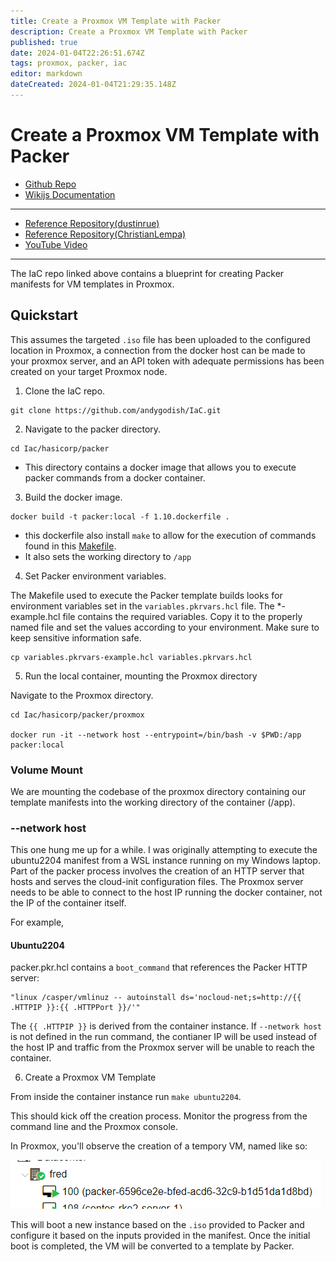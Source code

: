 ```yaml
---
title: Create a Proxmox VM Template with Packer
description: Create a Proxmox VM Template with Packer
published: true
date: 2024-01-04T22:26:51.674Z
tags: proxmox, packer, iac
editor: markdown
dateCreated: 2024-01-04T21:29:35.148Z
---
```


# Create a Proxmox VM Template with Packer

- [Github Repo](https://github.com/andygodish/IaC/tree/main/hashicorp/packer/proxmox)
- [Wikijs Documentation](https://github.com/andygodish/wikijs-storage/blob/main/proxmox/packer-vm-template.md)
---
- [Reference Repository(dustinrue)](https://github.com/dustinrue/proxmox-packer)
- [Reference Repository(ChristianLempa)](https://github.com/ChristianLempa/boilerplates/tree/main/packer/proxmox/ubuntu-server-focal)
- [YouTube Video](https://www.youtube.com/watch?v=1nf3WOEFq1Y)
---

The IaC repo linked above contains a blueprint for creating Packer manifests for VM templates in Proxmox. 

## Quickstart

This assumes the targeted `.iso` file has been uploaded to the configured location in Proxmox, a connection from the docker host can be made to your proxmox server, and an API token with adequate permissions has been created on your target Proxmox node. 

1. Clone the IaC repo.
```
git clone https://github.com/andygodish/IaC.git
```
2. Navigate to the packer directory.
```
cd Iac/hasicorp/packer
```
- This directory contains a docker image that allows you to execute packer commands from a docker container. 

3. Build the docker image.
```
docker build -t packer:local -f 1.10.dockerfile .
```
- this dockerfile also install `make` to allow for the execution of commands found in this [Makefile](https://github.com/andygodish/IaC/blob/main/hashicorp/packer/proxmox/Makefile).
- It also sets the working directory to `/app`

4. Set Packer environment variables. 

The Makefile used to execute the Packer template builds looks for environment variables set in the  `variables.pkrvars.hcl` file. The \*-example.hcl file contains the required variables. Copy it to the properly named file and set the values according to your environment. Make sure to keep sensitive information safe. 

```
cp variables.pkrvars-example.hcl variables.pkrvars.hcl
```

5. Run the local container, mounting the Proxmox directory

Navigate to the Proxmox directory. 

```
cd Iac/hasicorp/packer/proxmox

docker run -it --network host --entrypoint=/bin/bash -v $PWD:/app packer:local
```

### Volume Mount

We are mounting the codebase of the proxmox directory containing our template manifests into the working directory of the container (/app).

### --network host

This one hung me up for a while. I was originally attempting to execute the ubuntu2204 manifest from a WSL instance running on my Windows laptop. Part of the packer process involves the creation of an HTTP server that hosts and serves the cloud-init configuration files. The Proxmox server needs to be able to connect to the host IP running the docker container, not the IP of the container itself. 

For example,

#### Ubuntu2204

packer.pkr.hcl contains a `boot_command` that references the Packer HTTP server:
```
"linux /casper/vmlinuz -- autoinstall ds='nocloud-net;s=http://{{ .HTTPIP }}:{{ .HTTPPort }}/'"
```
The `{{ .HTTPIP }}` is derived from the container instance. If `--network host` is not defined in the run command, the contianer IP will be used instead of the host IP and traffic from the Proxmox server will be unable to reach the container. 

6. Create a Proxmox VM Template

From inside the container instance run `make ubuntu2204`.

This should kick off the creation process. Monitor the progress from the command line and the Proxmox console. 

In Proxmox, you'll observe the creation of a tempory VM, named like so: 

![packer-proxmox-initial-vm.png](/images/packer-proxmox-initial-vm.png)

This will boot a new instance based on the `.iso` provided to Packer and configure it based on the inputs provided in the manifest. Once the initial boot is completed, the VM will be converted to a template by Packer. 

